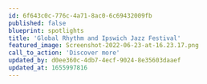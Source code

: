 ```yaml
---
id: 6f643c0c-776c-4a71-8ac0-6c69432009fb
published: false
blueprint: spotlights
title: 'Global Rhythm and Ipswich Jazz Festival'
featured_image: Screenshot-2022-06-23-at-16.23.17.png
call_to_action: 'Discover more'
updated_by: d0ee360c-4db7-4ecf-9024-8e35603daaef
updated_at: 1655997816
---
```

